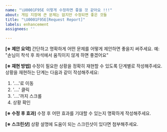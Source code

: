 ```yaml
---
name: "\U0001F95E 이렇게 수정하면 좋을 것 같아요 !!!"
about: 게임 지장에 큰 문제는 없지만 수정되면 좋은 것들
title: "\U0001F95E[Request Report]"
labels: enhancement
assignees: ''

---
```


**[※ 제안 요약]**
간단하고 명확하게 어떤 문제를 어떻게 제안하면 좋을지 써주세요.
예: "손님이 착석 후 좌석에서 움직이지 않게 하면 좋겠어요"

**[※ 재현 방법]**
수정이 필요한 상황을 정확히 재현할 수 있도록 단계별로 작성해주세요.
상황을 재현하는 단계는 다음과 같이 작성해주세요:

1. '....'로 이동
2. '....' 클릭
3. '....'까지 스크롤
4. 상황 확인

**[※ 수정 후 효과]**
수정 후 어떤 효과를 기대할 수 있는지 명확하게 작성해주세요.

**[※ 스크린샷]**
상황 설명에 도움이 되는 스크린샷이 있다면 첨부해주세요.
